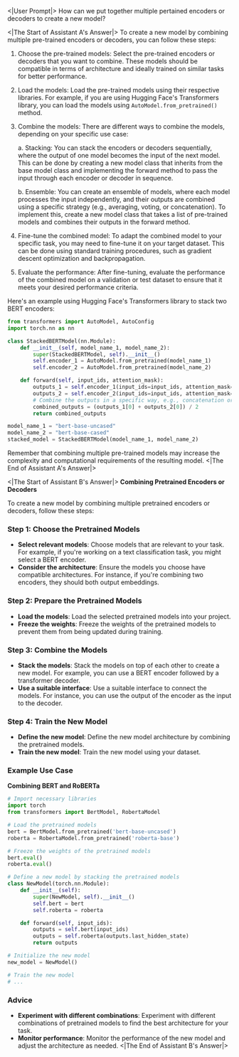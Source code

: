 <|User Prompt|>
How can we put together multiple pertained encoders or decoders to create a new model?

<|The Start of Assistant A's Answer|>
To create a new model by combining multiple pre-trained encoders or decoders, you can follow these steps:

1. Choose the pre-trained models: Select the pre-trained encoders or decoders that you want to combine. These models should be compatible in terms of architecture and ideally trained on similar tasks for better performance.

2. Load the models: Load the pre-trained models using their respective libraries. For example, if you are using Hugging Face's Transformers library, you can load the models using `AutoModel.from_pretrained()` method.

3. Combine the models: There are different ways to combine the models, depending on your specific use case:

   a. Stacking: You can stack the encoders or decoders sequentially, where the output of one model becomes the input of the next model. This can be done by creating a new model class that inherits from the base model class and implementing the forward method to pass the input through each encoder or decoder in sequence.

   b. Ensemble: You can create an ensemble of models, where each model processes the input independently, and their outputs are combined using a specific strategy (e.g., averaging, voting, or concatenation). To implement this, create a new model class that takes a list of pre-trained models and combines their outputs in the forward method.

4. Fine-tune the combined model: To adapt the combined model to your specific task, you may need to fine-tune it on your target dataset. This can be done using standard training procedures, such as gradient descent optimization and backpropagation.

5. Evaluate the performance: After fine-tuning, evaluate the performance of the combined model on a validation or test dataset to ensure that it meets your desired performance criteria.

Here's an example using Hugging Face's Transformers library to stack two BERT encoders:

```python
from transformers import AutoModel, AutoConfig
import torch.nn as nn

class StackedBERTModel(nn.Module):
    def __init__(self, model_name_1, model_name_2):
        super(StackedBERTModel, self).__init__()
        self.encoder_1 = AutoModel.from_pretrained(model_name_1)
        self.encoder_2 = AutoModel.from_pretrained(model_name_2)

    def forward(self, input_ids, attention_mask):
        outputs_1 = self.encoder_1(input_ids=input_ids, attention_mask=attention_mask)
        outputs_2 = self.encoder_2(input_ids=input_ids, attention_mask=attention_mask)
        # Combine the outputs in a specific way, e.g., concatenation or averaging
        combined_outputs = (outputs_1[0] + outputs_2[0]) / 2
        return combined_outputs

model_name_1 = "bert-base-uncased"
model_name_2 = "bert-base-cased"
stacked_model = StackedBERTModel(model_name_1, model_name_2)
```

Remember that combining multiple pre-trained models may increase the complexity and computational requirements of the resulting model.
<|The End of Assistant A's Answer|>

<|The Start of Assistant B's Answer|>
**Combining Pretrained Encoders or Decoders**

To create a new model by combining multiple pretrained encoders or decoders, follow these steps:

### Step 1: **Choose the Pretrained Models**

- **Select relevant models**: Choose models that are relevant to your task. For example, if you're working on a text classification task, you might select a BERT encoder.
- **Consider the architecture**: Ensure the models you choose have compatible architectures. For instance, if you're combining two encoders, they should both output embeddings.

### Step 2: **Prepare the Pretrained Models**

- **Load the models**: Load the selected pretrained models into your project.
- **Freeze the weights**: Freeze the weights of the pretrained models to prevent them from being updated during training.

### Step 3: **Combine the Models**

- **Stack the models**: Stack the models on top of each other to create a new model. For example, you can use a BERT encoder followed by a transformer decoder.
- **Use a suitable interface**: Use a suitable interface to connect the models. For instance, you can use the output of the encoder as the input to the decoder.

### Step 4: **Train the New Model**

- **Define the new model**: Define the new model architecture by combining the pretrained models.
- **Train the new model**: Train the new model using your dataset.

### Example Use Case

**Combining BERT and RoBERTa**

```python
# Import necessary libraries
import torch
from transformers import BertModel, RobertaModel

# Load the pretrained models
bert = BertModel.from_pretrained('bert-base-uncased')
roberta = RobertaModel.from_pretrained('roberta-base')

# Freeze the weights of the pretrained models
bert.eval()
roberta.eval()

# Define a new model by stacking the pretrained models
class NewModel(torch.nn.Module):
    def __init__(self):
        super(NewModel, self).__init__()
        self.bert = bert
        self.roberta = roberta

    def forward(self, input_ids):
        outputs = self.bert(input_ids)
        outputs = self.roberta(outputs.last_hidden_state)
        return outputs

# Initialize the new model
new_model = NewModel()

# Train the new model
# ...
```

### Advice

- **Experiment with different combinations**: Experiment with different combinations of pretrained models to find the best architecture for your task.
- **Monitor performance**: Monitor the performance of the new model and adjust the architecture as needed.
<|The End of Assistant B's Answer|>